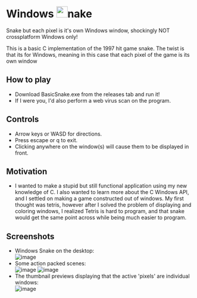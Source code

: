 # Windows <img src="https://github.com/TobinCavanaugh/WindowsSnake/assets/71297845/35cf4b2a-8913-4c85-8df8-59b42c4733ea" width="30" />nake



Snake but each pixel is it's own Windows window, shockingly NOT crossplatform
Windows only!

This is a basic C implementation of the 1997 hit game snake. The twist is that its for Windows, meaning in this case that each pixel of the game is its own window

## How to play
- Download BasicSnake.exe from the releases tab and run it!
- If I were you, I'd also perform a web virus scan on the program.

## Controls
- Arrow keys or WASD for directions.
- Press escape or q to exit.
- Clicking anywhere on the window(s) will cause them to be displayed in front.

## Motivation
- I wanted to make a stupid but still functional application using my new knowledge of C. I also wanted to learn more about the C Windows API, and I settled on making a game constructed out of windows. My first thought was tetris, however after I solved the problem of displaying and coloring windows, I realized Tetris is hard to program, and that snake would get the same point across while being much easier to program.

## Screenshots
- Windows Snake on the desktop:  
![image](https://github.com/TobinCavanaugh/WindowsSnake/assets/71297845/603016f6-852f-42a2-a8c3-f49739a5a560)  
- Some action packed scenes:  
![image](https://github.com/TobinCavanaugh/WindowsSnake/assets/71297845/217d3217-5f75-4ab7-9090-fd8e9d440bec)
![image](https://github.com/TobinCavanaugh/WindowsSnake/assets/71297845/d54950b7-2029-4353-9ac4-ea87454d3974)  
- The thumbnail previews displaying that the active 'pixels' are individual windows:  
![image](https://github.com/TobinCavanaugh/WindowsSnake/assets/71297845/d4e71607-3659-43bf-84c3-96dc23cdc331)
